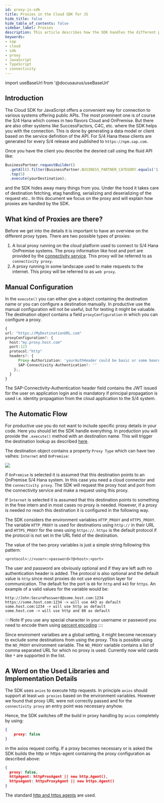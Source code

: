 ```yaml
---
id: proxy-js-sdk
title: Proxies in the Cloud SDK for JS
hide_title: false
hide_table_of_contents: false
sidebar_label: Proxies
description: This article describes how the SDK handles the different proxy options and how they are configured.
keywords:
- sap
- cloud
- sdk
- proxy
- JavaScript 
- TypeScript
- connectivity
---
```


import useBaseUrl from '@docusaurus/useBaseUrl'

## Introduction ##

The Cloud SDK for JavaScript offers a convenient way for connection to various systems offering public APIs.
The most prominent one is of course the S/4 Hana which comes in two flavors Cloud and OnPremise. 
But there are also other systems like SuccessFactors, C4C, etc. where the SDK helps you with the connection.
This is done by generating a data model or client based on the service definition of the API. 
For S/4 Hana these clients are generated for every S/4 release and published to `https://npm.sap.com`.

Once you have the client you describe the desried call using the fluid API like:
```TypeScript
BusinessPartner.requestBuilder()
  .getAll().filter(BusinessPartner.BUSINESS_PARTNER_CATEGORY.equals('1'))
  .top(5)
  .execute(yourDestination);
```

and the SDK hides away many things from you. 
Under the hood it takes care of destination fetching, etag handling, serializing and deserializing of the request etc.. 
In this document we focus on the proxy and will explain how proxies are handled by the SDK.

## What kind of Proxies are there? ##

Before we get into the details it is important to have an overview on the different proxy types.
There are two possible types of proxies:
1. A local proxy running on the cloud platform used to connect to S/4 Hana OnPremise systems.
The proxy information like host and port are provided by the [connectivity service](https://help.sap.com/viewer/cca91383641e40ffbe03bdc78f00f681/Cloud/en-US/daca64dacc6148fcb5c70ed86082ef91.html#loiodaca64dacc6148fcb5c70ed86082ef91__services).
This proxy will be referred to as `connectivity proxy`. 
2. A proxy running in some landscape used to make requests to the internet. 
This proxy will be referred to as `web proxy`. 

## Manual Configuration ##

In the `execute()` you can either give a object containing the destination name or you can configure a destination manually.
In productive use the manual configuration will not be useful, but for testing it might be valuable. 
The destination object contains a field `proxyConfiguration` in which you can configure a proxy.
```TypeScript
{
url: "https://MyDestinationURL.com"
proxyConfiguration?: {
  host:"my.proxy.host.com"
  port:123
  protocol:"http"
  headers?: {
      Proxy-Authorization: 'yourAuthHeader could be basic or some bearer token'
      SAP-Connectivity-Authentication?: ''
    };,
  }
}
```
The SAP-Connectivity-Authentication header field contains the JWT issued for the user on application login and is mandatory if principal propagation is used i.e. identity propagation from the cloud application to the S/4 system.

## The Automatic Flow ##

For productive use you do not want to include specific proxy details in your code.
Here you should let the SDK handle everything.
In production you will provide the `.execute()` method with an destination name. 
This will trigger the destination lookup as described [here](destination.md).

The destination object contains a property `Proxy Type` which can have two valhes: `Internet` and `OnPremise`:

![](../../img/proxyTypeDestination.png)

if `OnPremise` is selected it is assumed that this destination points to an OnPremise S/4 Hana system.
In this case you need a cloud connector and the `connectivity proxy`. 
The SDK will request the proxy host and port from the connectivity service and make a request using this proxy.

If `Internet` is selected it is assumed that this destination points to something in the free intern and in most cases no proxy is needed.
However, if a proxy is needed no reach this destination it is configured in the following way.

The SDK considers the environment variables `HTTP_PROXY` and `HTTPS_PROXY`. 
The variable `HTTP_PROXY` is used for destinations using `http://` in their URL and `HTTPS_PROXY` for the ones using `https://`.
`https` is the default protocol if the protocol is not set in the URL field of the destination.

The value of the two proxy variables is just a simple string following this pattern:
```shell script
<protocol>://<user>:<password>?@<host>:<port>
``` 
The user and password are obviously optional and if they are left auth no authentication header is added.
The protocol is also optional and the default value is `http` since most proxies do not use encryption layer for communication.
The default for the port is `80` for `http` and `443` for `https`. An example of a valid values for the variable would be:
```shell script
http://John:SecurePassword@some.host.com:1234
https://some.host.com:1234 -> will use 443 as default
some.host.com:1234 -> will use http as default
some.host.com -> will use http and 80 as default
```

::::Note
If you use any special character in your username or password you need to encode them using [percent encoding](https://en.wikipedia.org/wiki/Percent-encoding)
::::

Since enviroment varialbes are a global setting, it might become necessary to exclude some destinations from using the proxy.
This is possible using the `NO_PROXY` environment variable.
The `NO_PROXY` variable contains a list of comma separated URL for which no proxy is used.
Currently now wild cards like `*` are supported in the list.
 

## A Word on the Used Libraries and Implementation Details ##

The SDK uses `axios` to execute http requests. 
In principle `axios` should support at least `web proxies` based on the environment variables. 
However we found that proxy URL were not correctly passed and for the `connectivity proxy` an entry point was necessary anyhow.

Hence, the SDK switches off the build in proxy handling by `axios` completely by using:
```json
{
    proxy: false
}
```
in the axios request config.
If a proxy becomes necessary or is asked the SDK builds the http or https-agent containing the proxy configuration as described above:
```json
{
  proxy: false,
  httpAgent: httpProxAgent || new http.Agent(),
  httpsAgent: httpsProxyAgent || new https.Agent()
}
``` 
The standard [http and https agents](https://www.npmjs.com/package/http-proxy-agent) are used.
 




